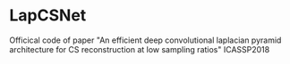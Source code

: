 # LapCSNet
Officical code of paper "An efficient deep convolutional laplacian pyramid architecture for CS reconstruction at low sampling ratios" ICASSP2018
